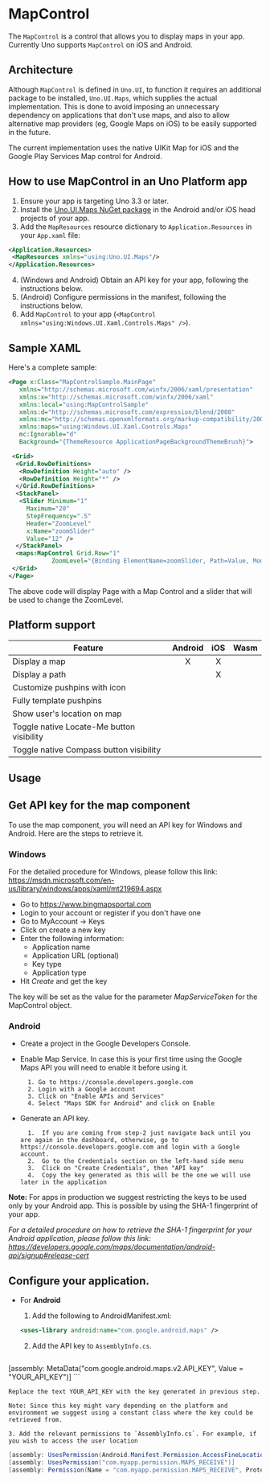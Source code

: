 # MapControl

The `MapControl` is a control that allows you to display maps in your app. Currently Uno supports `MapControl` on iOS and Android.

## Architecture

Although `MapControl` is defined in `Uno.UI`, to function it requires an additional package to be installed, `Uno.UI.Maps`, which supplies the actual implementation. This is done to avoid imposing an unnecessary dependency on applications that don't use maps, and also to allow alternative map providers (eg, Google Maps on iOS) to be easily supported in the future.

The current implementation uses the native UIKit Map for iOS and the Google Play Services Map control for Android.

## How to use MapControl in an Uno Platform app

1. Ensure your app is targeting Uno 3.3 or later.
2. Install the [Uno.UI.Maps NuGet package](https://www.nuget.org/packages/Uno.UI.Maps/) in the Android and/or iOS head projects of your app.
3. Add the `MapResources` resource dictionary to `Application.Resources` in your `App.xaml` file:
 ```xml
 <Application.Resources>
  <MapResources xmlns="using:Uno.UI.Maps"/>
 </Application.Resources>
 ```

4. (Windows and Android) Obtain an API key for your app, following the instructions below.
5. (Android) Configure permissions in the manifest, following the instructions below.
6. Add `MapControl` to your app (`<MapControl xmlns="using:Windows.UI.Xaml.Controls.Maps" />`).

## Sample XAML

Here's a complete sample:

```xml
<Page x:Class="MapControlSample.MainPage"
   xmlns="http://schemas.microsoft.com/winfx/2006/xaml/presentation"
   xmlns:x="http://schemas.microsoft.com/winfx/2006/xaml"
   xmlns:local="using:MapControlSample"
   xmlns:d="http://schemas.microsoft.com/expression/blend/2008"
   xmlns:mc="http://schemas.openxmlformats.org/markup-compatibility/2006"
   xmlns:maps="using:Windows.UI.Xaml.Controls.Maps"
   mc:Ignorable="d"
   Background="{ThemeResource ApplicationPageBackgroundThemeBrush}">

 <Grid>
  <Grid.RowDefinitions>
   <RowDefinition Height="auto" />
   <RowDefinition Height="*" />
  </Grid.RowDefinitions>
  <StackPanel>
   <Slider Minimum="1"
     Maximum="20"
     StepFrequency=".5"
     Header="ZoomLevel"
     x:Name="zoomSlider"
     Value="12" />
  </StackPanel>
  <maps:MapControl Grid.Row="1"
            ZoomLevel="{Binding ElementName=zoomSlider, Path=Value, Mode=TwoWay}" />
 </Grid>
</Page>
```

The above code will display Page with a Map Control and a slider that will be used to change the ZoomLevel.

## Platform support

| Feature                                   | Android | iOS | Wasm |
| ------------------------------------------|:-------:|:---:|:----:|
| Display a map                             |    X    |  X  |      |
| Display a path                            |         |  X  |      |
| Customize pushpins with icon              |         |     |      |
| Fully template pushpins                   |         |     |      |
| Show user's location on map               |         |     |      |
| Toggle native Locate-Me button visibility |         |     |      |
| Toggle native Compass button visibility   |         |     |      |

## Usage

## Get API key for the map component

To use the map component, you will need an API key for Windows and Android. Here are the steps to retrieve it.

### Windows

For the detailed procedure for Windows, please follow this link: <https://msdn.microsoft.com/en-us/library/windows/apps/xaml/mt219694.aspx>

+ Go to <https://www.bingmapsportal.com>
+ Login to your account or register if you don't have one
+ Go to MyAccount -> Keys
+ Click on create a new key
+ Enter the following information:
  - Application name
  - Application URL (optional)
  - Key type
  - Application type
+ Hit *Create* and get the key

The key will be set as the value for the parameter _MapServiceToken_ for the MapControl object.

### Android

+ Create a project in the Google Developers Console.

+ Enable Map Service. In case this is your first time using the Google Maps API you will need to enable it before using it.

        1. Go to https://console.developers.google.com
        2. Login with a Google account
        3. Click on "Enable APIs and Services"
        4. Select "Maps SDK for Android" and click on Enable

+ Generate an API key.

        1.  If you are coming from step-2 just navigate back until you are again in the dashboard, otherwise, go to  https://console.developers.google.com and login with a Google account.
        2.  Go to the Credentials section on the left-hand side menu
        3.  Click on "Create Credentials", then "API key"
        4.  Copy the key generated as this will be the one we will use later in the application

**Note:** For apps in production we suggest restricting the keys to be used only by your Android app. This is possible by using the SHA-1 fingerprint of your app.

_For a detailed procedure on how to retrieve the SHA-1 fingerprint for your Android application, please follow this link: <https://developers.google.com/maps/documentation/android-api/signup#release-cert>_

## Configure your application.

- For **Android**
    1. Add the following to AndroidManifest.xml:

    ```xml
    <uses-library android:name="com.google.android.maps" />
    ```

    2. Add the API key to `AssemblyInfo.cs`.

    ```csharp
 [assembly: MetaData("com.google.android.maps.v2.API_KEY", Value = "YOUR_API_KEY")]
    ```

    Replace the text YOUR_API_KEY with the key generated in previous step.

    Note: Since this key might vary depending on the platform and environment we suggest using a constant class where the key could be retrieved from.
 
    3. Add the relevant permissions to `AssemblyInfo.cs`. For example, if you wish to access the user location

  ```csharp
 [assembly: UsesPermission(Android.Manifest.Permission.AccessFineLocation)]
 [assembly: UsesPermission("com.myapp.permission.MAPS_RECEIVE")]
 [assembly: Permission(Name = "com.myapp.permission.MAPS_RECEIVE", ProtectionLevel = Android.Content.PM.Protection.Signature)]
 ```
